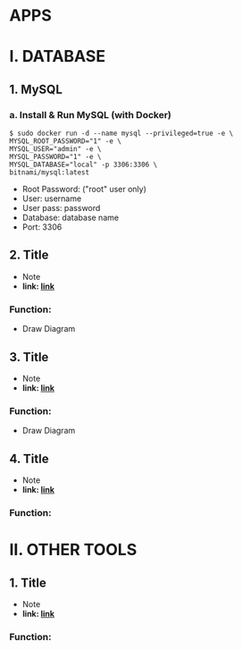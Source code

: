 # APPS

# I. DATABASE

## 1. MySQL
### a. Install & Run MySQL (with Docker)
```
$ sudo docker run -d --name mysql --privileged=true -e \
MYSQL_ROOT_PASSWORD="1" -e \
MYSQL_USER="admin" -e \
MYSQL_PASSWORD="1" -e \
MYSQL_DATABASE="local" -p 3306:3306 \
bitnami/mysql:latest
```

+ Root Password: ("root" user only)
+ User: username
+ User pass: password
+ Database: database name
+ Port: 3306


## 2. Title
+ Note
+ **link: [link](url)**

### Function: 
+ Draw Diagram


## 3. Title
+ Note
+ **link: [link](url)**

### Function: 
+ Draw Diagram

## 4. Title
+ Note
+ **link: [link](url)**

### Function: 

# II. OTHER TOOLS

## 1. Title
+ Note
+ **link: [link](url)**

### Function: 

